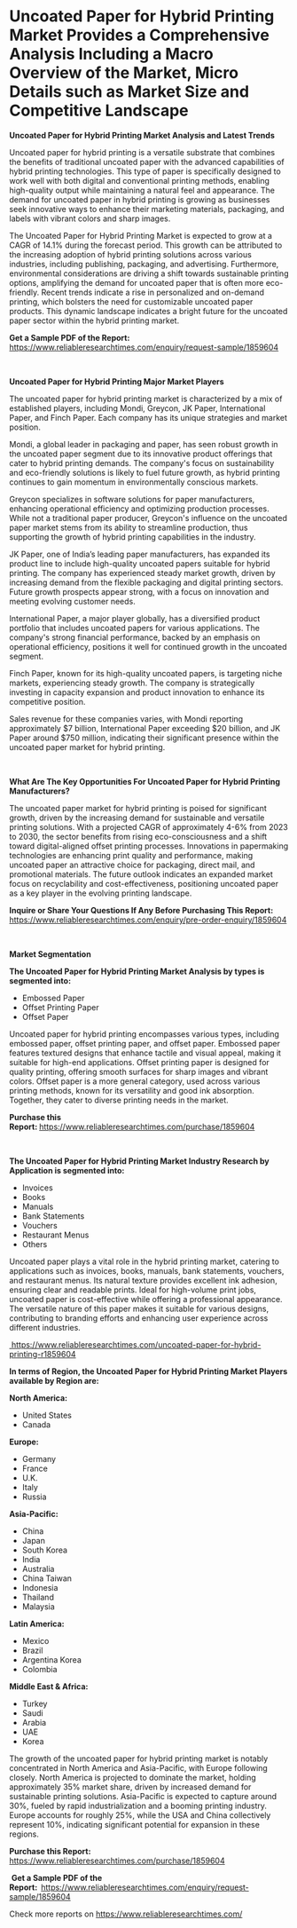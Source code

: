 <p><h1>Uncoated Paper for Hybrid Printing Market Provides a Comprehensive Analysis Including a Macro Overview of the Market, Micro Details such as Market Size and Competitive Landscape</h1></p><p><strong>Uncoated Paper for Hybrid Printing Market Analysis and Latest Trends</strong></p>
<p><p>Uncoated paper for hybrid printing is a versatile substrate that combines the benefits of traditional uncoated paper with the advanced capabilities of hybrid printing technologies. This type of paper is specifically designed to work well with both digital and conventional printing methods, enabling high-quality output while maintaining a natural feel and appearance. The demand for uncoated paper in hybrid printing is growing as businesses seek innovative ways to enhance their marketing materials, packaging, and labels with vibrant colors and sharp images.</p><p>The Uncoated Paper for Hybrid Printing Market is expected to grow at a CAGR of 14.1% during the forecast period. This growth can be attributed to the increasing adoption of hybrid printing solutions across various industries, including publishing, packaging, and advertising. Furthermore, environmental considerations are driving a shift towards sustainable printing options, amplifying the demand for uncoated paper that is often more eco-friendly. Recent trends indicate a rise in personalized and on-demand printing, which bolsters the need for customizable uncoated paper products. This dynamic landscape indicates a bright future for the uncoated paper sector within the hybrid printing market.</p></p>
<p><strong>Get a Sample PDF of the Report:&nbsp;</strong> <a href="https://www.reliableresearchtimes.com/enquiry/request-sample/1859604?utm_campaign=2204&utm_medium=2&utm_source=Github&utm_content=ia&utm_term=03022025&utm_id=uncoated-paper-for-hybrid-printing">https://www.reliableresearchtimes.com/enquiry/request-sample/1859604</a></p>
<p>&nbsp;</p>
<p><strong>Uncoated Paper for Hybrid Printing Major Market Players</strong></p>
<p><p>The uncoated paper for hybrid printing market is characterized by a mix of established players, including Mondi, Greycon, JK Paper, International Paper, and Finch Paper. Each company has its unique strategies and market position.</p><p>Mondi, a global leader in packaging and paper, has seen robust growth in the uncoated paper segment due to its innovative product offerings that cater to hybrid printing demands. The company's focus on sustainability and eco-friendly solutions is likely to fuel future growth, as hybrid printing continues to gain momentum in environmentally conscious markets.</p><p>Greycon specializes in software solutions for paper manufacturers, enhancing operational efficiency and optimizing production processes. While not a traditional paper producer, Greycon's influence on the uncoated paper market stems from its ability to streamline production, thus supporting the growth of hybrid printing capabilities in the industry.</p><p>JK Paper, one of India’s leading paper manufacturers, has expanded its product line to include high-quality uncoated papers suitable for hybrid printing. The company has experienced steady market growth, driven by increasing demand from the flexible packaging and digital printing sectors. Future growth prospects appear strong, with a focus on innovation and meeting evolving customer needs.</p><p>International Paper, a major player globally, has a diversified product portfolio that includes uncoated papers for various applications. The company's strong financial performance, backed by an emphasis on operational efficiency, positions it well for continued growth in the uncoated segment.</p><p>Finch Paper, known for its high-quality uncoated papers, is targeting niche markets, experiencing steady growth. The company is strategically investing in capacity expansion and product innovation to enhance its competitive position.</p><p>Sales revenue for these companies varies, with Mondi reporting approximately $7 billion, International Paper exceeding $20 billion, and JK Paper around $750 million, indicating their significant presence within the uncoated paper market for hybrid printing.</p></p>
<p>&nbsp;</p>
<p><strong>What Are The Key Opportunities For Uncoated Paper for Hybrid Printing Manufacturers?</strong></p>
<p><p>The uncoated paper market for hybrid printing is poised for significant growth, driven by the increasing demand for sustainable and versatile printing solutions. With a projected CAGR of approximately 4-6% from 2023 to 2030, the sector benefits from rising eco-consciousness and a shift toward digital-aligned offset printing processes. Innovations in papermaking technologies are enhancing print quality and performance, making uncoated paper an attractive choice for packaging, direct mail, and promotional materials. The future outlook indicates an expanded market focus on recyclability and cost-effectiveness, positioning uncoated paper as a key player in the evolving printing landscape.</p></p>
<p><strong>Inquire or Share Your Questions If Any Before Purchasing This Report:</strong> <a href="https://www.reliableresearchtimes.com/enquiry/pre-order-enquiry/1859604?utm_campaign=2204&utm_medium=2&utm_source=Github&utm_content=ia&utm_term=03022025&utm_id=uncoated-paper-for-hybrid-printing">https://www.reliableresearchtimes.com/enquiry/pre-order-enquiry/1859604</a></p>
<p>&nbsp;</p>
<p><strong>Market Segmentation</strong></p>
<p><strong>The Uncoated Paper for Hybrid Printing Market Analysis by types is segmented into:</strong></p>
<p><ul><li>Embossed Paper</li><li>Offset Printing Paper</li><li>Offset Paper</li></ul></p>
<p><p>Uncoated paper for hybrid printing encompasses various types, including embossed paper, offset printing paper, and offset paper. Embossed paper features textured designs that enhance tactile and visual appeal, making it suitable for high-end applications. Offset printing paper is designed for quality printing, offering smooth surfaces for sharp images and vibrant colors. Offset paper is a more general category, used across various printing methods, known for its versatility and good ink absorption. Together, they cater to diverse printing needs in the market.</p></p>
<p><strong>Purchase this Report:&nbsp;</strong><a href="https://www.reliableresearchtimes.com/purchase/1859604?utm_campaign=2204&utm_medium=2&utm_source=Github&utm_content=ia&utm_term=03022025&utm_id=uncoated-paper-for-hybrid-printing">https://www.reliableresearchtimes.com/purchase/1859604</a></p>
<p>&nbsp;</p>
<p><strong>The Uncoated Paper for Hybrid Printing Market Industry Research by Application is segmented into:</strong></p>
<p><ul><li>Invoices</li><li>Books</li><li>Manuals</li><li>Bank Statements</li><li>Vouchers</li><li>Restaurant Menus</li><li>Others</li></ul></p>
<p><p>Uncoated paper plays a vital role in the hybrid printing market, catering to applications such as invoices, books, manuals, bank statements, vouchers, and restaurant menus. Its natural texture provides excellent ink adhesion, ensuring clear and readable prints. Ideal for high-volume print jobs, uncoated paper is cost-effective while offering a professional appearance. The versatile nature of this paper makes it suitable for various designs, contributing to branding efforts and enhancing user experience across different industries.</p></p>
<p><a href="https://www.reliableresearchtimes.com/uncoated-paper-for-hybrid-printing-r1859604?utm_campaign=2204&utm_medium=2&utm_source=Github&utm_content=ia&utm_term=03022025&utm_id=uncoated-paper-for-hybrid-printing">&nbsp;https://www.reliableresearchtimes.com/uncoated-paper-for-hybrid-printing-r1859604</a></p>
<p><strong>In terms of Region, the Uncoated Paper for Hybrid Printing Market Players available by Region are:</strong></p>
<p>
    <p> <strong> North America: </strong>
        <ul>
            <li>United States</li>
            <li>Canada</li>
        </ul>
        </p> 
    <p> <strong> Europe: </strong>
        <ul>
            <li>Germany</li>
            <li>France</li>
            <li>U.K.</li>
            <li>Italy</li>
            <li>Russia</li>
        </ul>
        </p> 
    <p> <strong> Asia-Pacific: </strong>
        <ul>
            <li>China</li>
            <li>Japan</li>
            <li>South Korea</li>
            <li>India</li>
            <li>Australia</li>
            <li>China Taiwan</li>
            <li>Indonesia</li>
            <li>Thailand</li>
            <li>Malaysia</li>
        </ul>
        </p> 
    <p> <strong> Latin America: </strong>
        <ul>
            <li>Mexico</li>
            <li>Brazil</li>
            <li>Argentina Korea</li>
            <li>Colombia</li>
        </ul>
        </p> 
    <p> <strong> Middle East & Africa: </strong>
        <ul>
            <li>Turkey</li>
            <li>Saudi</li>
            <li>Arabia</li>
            <li>UAE</li>
            <li>Korea</li>
        </ul>
    </p>
    </p>
<p><p>The growth of the uncoated paper for hybrid printing market is notably concentrated in North America and Asia-Pacific, with Europe following closely. North America is projected to dominate the market, holding approximately 35% market share, driven by increased demand for sustainable printing solutions. Asia-Pacific is expected to capture around 30%, fueled by rapid industrialization and a booming printing industry. Europe accounts for roughly 25%, while the USA and China collectively represent 10%, indicating significant potential for expansion in these regions.</p></p>
<p><strong>Purchase this Report: </strong><a href="https://www.reliableresearchtimes.com/purchase/1859604?utm_campaign=2204&utm_medium=2&utm_source=Github&utm_content=ia&utm_term=03022025&utm_id=uncoated-paper-for-hybrid-printing">https://www.reliableresearchtimes.com/purchase/1859604</a></p>
<p>&nbsp;<strong>Get a Sample PDF of the Report:&nbsp;&nbsp;</strong><a href="https://www.reliableresearchtimes.com/enquiry/request-sample/1859604?utm_campaign=2204&utm_medium=2&utm_source=Github&utm_content=ia&utm_term=03022025&utm_id=uncoated-paper-for-hybrid-printing">https://www.reliableresearchtimes.com/enquiry/request-sample/1859604</a></p>
<p><strong></strong></p>
<p>Check more reports on <a href="https://www.reliableresearchtimes.com/?utm_campaign=2204&utm_medium=2&utm_source=Github&utm_content=ia&utm_term=03022025&utm_id=uncoated-paper-for-hybrid-printing">https://www.reliableresearchtimes.com/</a></p>